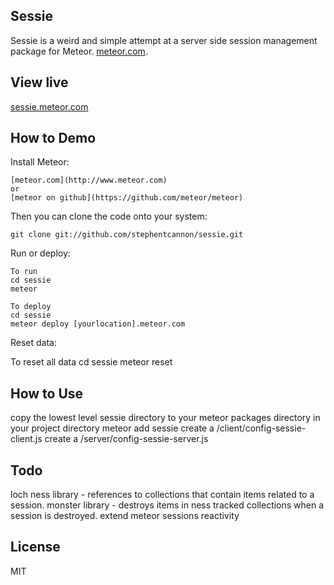 Sessie
------------
Sessie is a weird and simple attempt at a server side session management package for Meteor. [meteor.com](http://www.meteor.com).

View live
------------
[sessie.meteor.com](http://sessie.meteor.com)

How to Demo
------------

Install Meteor:

    [meteor.com](http://www.meteor.com)
    or
    [meteor on github](https://github.com/meteor/meteor)

Then you can clone the code onto your system:

    git clone git://github.com/stephentcannon/sessie.git

Run or deploy:
    
    To run
    cd sessie
    meteor 

    To deploy
    cd sessie
    meteor deploy [yourlocation].meteor.com

Reset data:
  
  To reset all data
  cd sessie
  meteor reset

How to Use
------------
copy the lowest level sessie directory to your meteor packages directory
in your project directory
  meteor add sessie
  create a /client/config-sessie-client.js
  create a /server/config-sessie-server.js

Todo
------------
  loch
  ness library - references to collections that contain items related to a session.
  monster library - destroys items in ness tracked collections when a session is destroyed.
  extend meteor sessions 
  reactivity

License
------------
MIT